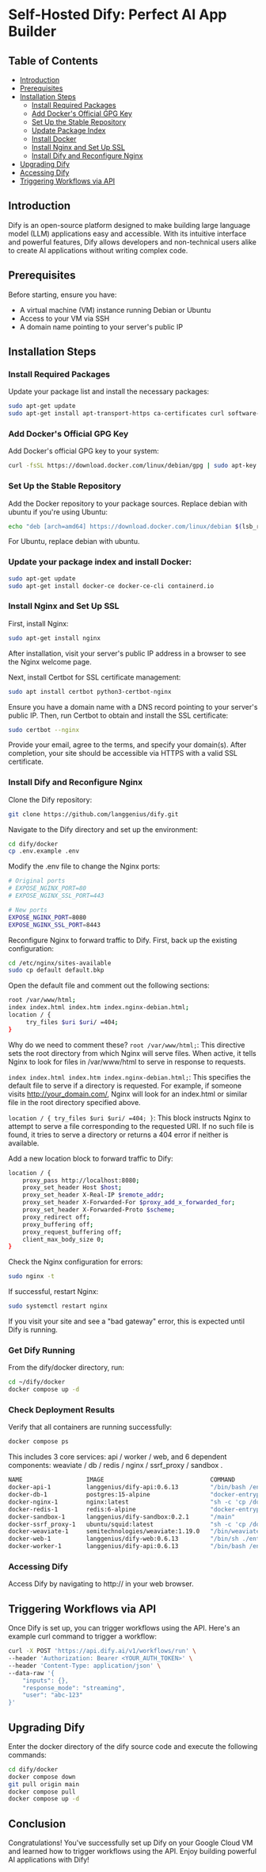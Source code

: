 # Self-Hosted Dify: Perfect AI App Builder




## Table of Contents

- [Introduction](#introduction)
- [Prerequisites](#prerequisites)
- [Installation Steps](#installation-steps)
  - [Install Required Packages](#install-required-packages)
  - [Add Docker's Official GPG Key](#add-dockers-official-gpg-key)
  - [Set Up the Stable Repository](#set-up-the-stable-repository)
  - [Update Package Index](#update-package-index)
  - [Install Docker](#install-docker)
  - [Install Nginx and Set Up SSL](#install-nginx-and-set-up-ssl)
  - [Install Dify and Reconfigure Nginx](#install-dify-and-reconfigure-nginx)
- [Upgrading Dify](#upgrading-dify)
- [Accessing Dify](#accessing-dify)
- [Triggering Workflows via API](#triggering-workflows-via-api)

## Introduction

Dify is an open-source platform designed to make building large language model (LLM) applications easy and accessible. With its intuitive interface and powerful features, Dify allows developers and non-technical users alike to create AI applications without writing complex code.

## Prerequisites

Before starting, ensure you have:

- A virtual machine (VM) instance running Debian or Ubuntu
- Access to your VM via SSH
- A domain name pointing to your server's public IP

## Installation Steps

### Install Required Packages

Update your package list and install the necessary packages:

```bash
sudo apt-get update
sudo apt-get install apt-transport-https ca-certificates curl software-properties-common
```
### Add Docker's Official GPG Key
Add Docker's official GPG key to your system:
```bash
curl -fsSL https://download.docker.com/linux/debian/gpg | sudo apt-key add -
```

### Set Up the Stable Repository
Add the Docker repository to your package sources. Replace debian with ubuntu if you're using Ubuntu:
```bash
echo "deb [arch=amd64] https://download.docker.com/linux/debian $(lsb_release -cs) stable" | sudo tee /etc/apt/sources.list.d/docker.list > /dev/null
```
For Ubuntu, replace debian with ubuntu.

### Update your package index and install Docker:
```bash
sudo apt-get update
sudo apt-get install docker-ce docker-ce-cli containerd.io
```

### Install Nginx and Set Up SSL

First, install Nginx:
```bash
sudo apt-get install nginx
```
After installation, visit your server's public IP address in a browser to see the Nginx welcome page.

Next, install Certbot for SSL certificate management:
```bash
sudo apt install certbot python3-certbot-nginx
```

Ensure you have a domain name with a DNS record pointing to your server's public IP. Then, run Certbot to obtain and install the SSL certificate:
```bash
sudo certbot --nginx
```
Provide your email, agree to the terms, and specify your domain(s). After completion, your site should be accessible via HTTPS with a valid SSL certificate.

### Install Dify and Reconfigure Nginx

Clone the Dify repository:
```bash
git clone https://github.com/langgenius/dify.git
```
Navigate to the Dify directory and set up the environment:
```bash
cd dify/docker
cp .env.example .env
```

Modify the .env file to change the Nginx ports:
```bash
# Original ports
# EXPOSE_NGINX_PORT=80
# EXPOSE_NGINX_SSL_PORT=443

# New ports
EXPOSE_NGINX_PORT=8080
EXPOSE_NGINX_SSL_PORT=8443
```

Reconfigure Nginx to forward traffic to Dify. First, back up the existing configuration:
```bash
cd /etc/nginx/sites-available
sudo cp default default.bkp
```

Open the default file and comment out the following sections:
```bash
root /var/www/html;
index index.html index.htm index.nginx-debian.html;
location / {
     try_files $uri $uri/ =404;
}
```

Why do we need to comment these?
`root /var/www/html;`:
This directive sets the root directory from which Nginx will serve files. When active, it tells Nginx to look for files in /var/www/html to serve in response to requests.

`index index.html index.htm index.nginx-debian.html;`:
This specifies the default file to serve if a directory is requested. For example, if someone visits http://your_domain.com/, Nginx will look for an index.html or similar file in the root directory specified above.

`location / { try_files $uri $uri/ =404; }`:
This block instructs Nginx to attempt to serve a file corresponding to the requested URI. If no such file is found, it tries to serve a directory or returns a 404 error if neither is available.

Add a new location block to forward traffic to Dify:
```bash
location / {
    proxy_pass http://localhost:8080;
    proxy_set_header Host $host;
    proxy_set_header X-Real-IP $remote_addr;
    proxy_set_header X-Forwarded-For $proxy_add_x_forwarded_for;
    proxy_set_header X-Forwarded-Proto $scheme;
    proxy_redirect off;
    proxy_buffering off;
    proxy_request_buffering off;
    client_max_body_size 0;
}
```

Check the Nginx configuration for errors:
```bash
sudo nginx -t
```

If successful, restart Nginx:
```bash
sudo systemctl restart nginx
```

If you visit your site and see a "bad gateway" error, this is expected until Dify is running.

### Get Dify Running

From the dify/docker directory, run:
```bash
cd ~/dify/docker
docker compose up -d
```

### Check Deployment Results
Verify that all containers are running successfully:
```bash
docker compose ps
```

This includes 3 core services: api / worker / web, and 6 dependent components: weaviate / db / redis / nginx / ssrf_proxy / sandbox .

```bash
NAME                  IMAGE                              COMMAND                   SERVICE      CREATED              STATUS                        PORTS
docker-api-1          langgenius/dify-api:0.6.13         "/bin/bash /entrypoi…"   api          About a minute ago   Up About a minute             5001/tcp
docker-db-1           postgres:15-alpine                 "docker-entrypoint.s…"   db           About a minute ago   Up About a minute (healthy)   5432/tcp
docker-nginx-1        nginx:latest                       "sh -c 'cp /docker-e…"   nginx        About a minute ago   Up About a minute             0.0.0.0:80->80/tcp, :::80->80/tcp, 0.0.0.0:443->443/tcp, :::443->443/tcp
docker-redis-1        redis:6-alpine                     "docker-entrypoint.s…"   redis        About a minute ago   Up About a minute (healthy)   6379/tcp
docker-sandbox-1      langgenius/dify-sandbox:0.2.1      "/main"                   sandbox      About a minute ago   Up About a minute             
docker-ssrf_proxy-1   ubuntu/squid:latest                "sh -c 'cp /docker-e…"   ssrf_proxy   About a minute ago   Up About a minute             3128/tcp
docker-weaviate-1     semitechnologies/weaviate:1.19.0   "/bin/weaviate --hos…"   weaviate     About a minute ago   Up About a minute             
docker-web-1          langgenius/dify-web:0.6.13         "/bin/sh ./entrypoin…"   web          About a minute ago   Up About a minute             3000/tcp
docker-worker-1       langgenius/dify-api:0.6.13         "/bin/bash /entrypoi…"   worker       About a minute ago   Up About a minute             5001/tcp
```

### Accessing Dify
Access Dify by navigating to http://<your-domain> in your web browser.

## Triggering Workflows via API
Once Dify is set up, you can trigger workflows using the API. Here's an example curl command to trigger a workflow:
```bash
curl -X POST 'https://api.dify.ai/v1/workflows/run' \
--header 'Authorization: Bearer <YOUR_AUTH_TOKEN>' \
--header 'Content-Type: application/json' \
--data-raw '{
    "inputs": {},
    "response_mode": "streaming",
    "user": "abc-123"
}'
```
## Upgrading Dify
Enter the docker directory of the dify source code and execute the following commands:
```bash
cd dify/docker
docker compose down
git pull origin main
docker compose pull
docker compose up -d
```

## Conclusion
Congratulations! You've successfully set up Dify on your Google Cloud VM and learned how to trigger workflows using the API. Enjoy building powerful AI applications with Dify!
